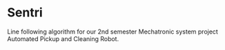 # Sentri
Line following algorithm for our 2nd semester Mechatronic system project Automated Pickup and Cleaning Robot.
